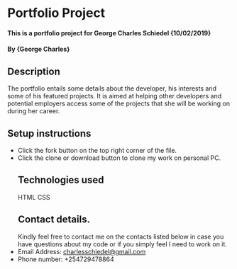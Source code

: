 # Portfolio Project

#### This is a portfolio project for George Charles Schiedel {10/02/2019}

#### By {George Charles}

## Description

The portfolio entails some details about the developer, his interests and some of his featured projects. It is aimed at helping other developers and potential employers access some of the projects that she will be working on during her career.

## Setup instructions

-   Click the fork button on the top right corner of the file.
-   Click the clone or download button to clone my work on personal PC.
    ## Technologies used
    HTML CSS
    ## Contact details.
    Kindly feel free to contact me on the contacts listed below in case you have questions about my code or if you simply feel I need to work on it.
-   Email Address: charlesschiedel@gmail.com
-   Phone number: +254729478864
